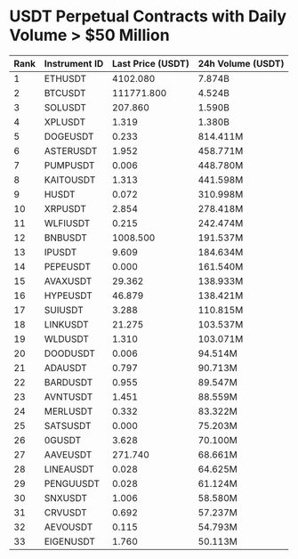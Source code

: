 # USDT Perpetual Contracts with Daily Volume > $50 Million

| Rank | Instrument ID | Last Price (USDT) | 24h Volume (USDT) |
|------|---------------|-------------------|-------------------|
| 1 | ETHUSDT | 4102.080 | 7.874B |
| 2 | BTCUSDT | 111771.800 | 4.524B |
| 3 | SOLUSDT | 207.860 | 1.590B |
| 4 | XPLUSDT | 1.319 | 1.380B |
| 5 | DOGEUSDT | 0.233 | 814.411M |
| 6 | ASTERUSDT | 1.952 | 458.771M |
| 7 | PUMPUSDT | 0.006 | 448.780M |
| 8 | KAITOUSDT | 1.313 | 441.598M |
| 9 | HUSDT | 0.072 | 310.998M |
| 10 | XRPUSDT | 2.854 | 278.418M |
| 11 | WLFIUSDT | 0.215 | 242.474M |
| 12 | BNBUSDT | 1008.500 | 191.537M |
| 13 | IPUSDT | 9.609 | 184.634M |
| 14 | PEPEUSDT | 0.000 | 161.540M |
| 15 | AVAXUSDT | 29.362 | 138.933M |
| 16 | HYPEUSDT | 46.879 | 138.421M |
| 17 | SUIUSDT | 3.288 | 110.815M |
| 18 | LINKUSDT | 21.275 | 103.537M |
| 19 | WLDUSDT | 1.310 | 103.071M |
| 20 | DOODUSDT | 0.006 | 94.514M |
| 21 | ADAUSDT | 0.797 | 90.713M |
| 22 | BARDUSDT | 0.955 | 89.547M |
| 23 | AVNTUSDT | 1.451 | 88.559M |
| 24 | MERLUSDT | 0.332 | 83.322M |
| 25 | SATSUSDT | 0.000 | 75.203M |
| 26 | 0GUSDT | 3.628 | 70.100M |
| 27 | AAVEUSDT | 271.740 | 68.661M |
| 28 | LINEAUSDT | 0.028 | 64.625M |
| 29 | PENGUUSDT | 0.028 | 61.124M |
| 30 | SNXUSDT | 1.006 | 58.580M |
| 31 | CRVUSDT | 0.692 | 57.237M |
| 32 | AEVOUSDT | 0.115 | 54.793M |
| 33 | EIGENUSDT | 1.760 | 50.113M |
